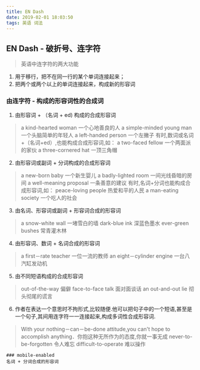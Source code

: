 ```yaml
---
title: EN Dash
date: 2019-02-01 18:03:50
tags: 英语 词法
---
```


## EN Dash - 破折号、连字符

> 英语中连字符的两大功能
  1. 用于移行，把不在同一行的某个单词连接起来；
  2. 把两个或两个以上的单词连接起来，构成新的形容词

### 由连字符 -  构成的形容词性的合成词

1. 由形容词 + （名词 + ed) 构成的合成形容词
> a kind-hearted woman 一个心地善良的人
a simple-minded young man 一个头脑简单的年轻人
a left-handed person 一个左撇子
有时,数词或名词+（名词+ed）,也能构成合成形容词,如：
a two-faced fellow 一个两面派的家伙
a three-cornered hat 一顶三角帽

2. 由形容词或副词 + 分词构成的合成形容词
> a new-born baby 一个新生婴儿
a badly-lighted room 一间光线昏暗的房间
a well-meaning proposal 一条善意的建议
有时,名词+分词也能构成合成形容词,如：
peace-loving people 热爱和平的人民
a man-eating society 一个吃人的社会

3. 由名词、形容词或副词 + 形容词合成的形容词
> a snow-white wall 一堵雪白的墙
> dark-blue ink 深蓝色墨水
> ever-green bushes 常青灌木林

4. 由形容词、数词 + 名词合成的形容词
> a first－rate teacher 一位一流的教师
> an eight－cylinder engine 一台八汽缸发动机

5. 由不同短语构成的合成形容词
> out-of-the-way 偏僻
> face-to-face talk 面对面谈话
> an out-and-out lie 彻头彻尾的谎言

6. 作者在表达一个意思时不拘形式,比较随便.他可以把句子中的一个短语,甚至是一个句子,其间用连字符一一连接起来,构成多词性合成形容词.
> With your nothing－can－be-done attitude,you can't hope to accomplish
anything．你抱这种无所作为的态度,你就一事无成
> never-to-be-forgotten 令人难忘
> difficult-to-operate 难以操作

```
### mobile-enabled
名词 + 分词合成的形容词
```
